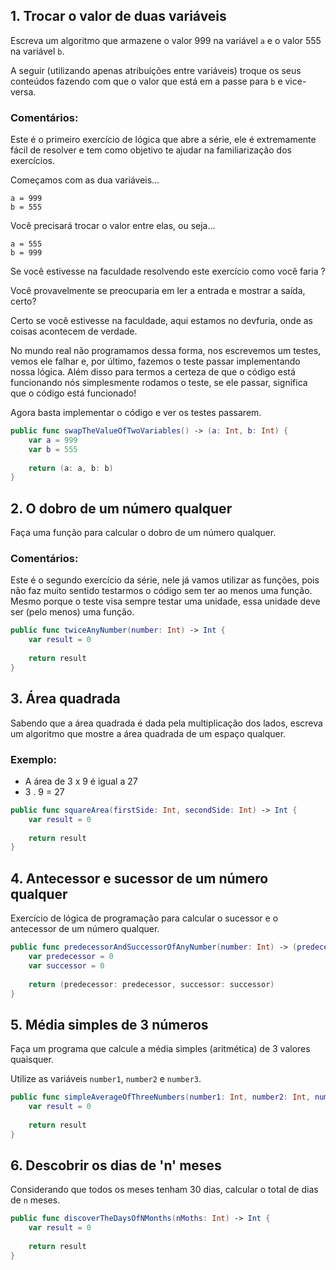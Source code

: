  ## 1. Trocar o valor de duas variáveis

 Escreva um algoritmo que armazene o valor 999 na variável `a` e o valor 555 na variável `b`.

 A seguir (utilizando apenas atribuições entre variáveis) troque os seus conteúdos fazendo com que o valor que está em a passe para `b` e vice-versa.

 ### Comentários:

 Este é o primeiro exercício de lógica que abre a série, ele é extremamente fácil de resolver e tem como objetivo te ajudar na familiarização dos exercícios.

 Começamos com as dua variáveis…
 ```
 a = 999
 b = 555
 ```
 Você precisará trocar o valor entre elas, ou seja…
 ```
 a = 555
 b = 999
 ```
 Se você estivesse na faculdade resolvendo este exercício como você faria ?

 Você provavelmente se preocuparia em ler a entrada e mostrar a saída, certo?

 Certo se você estivesse na faculdade, aqui estamos no devfuria, onde as coisas acontecem de verdade.

 No mundo real não programamos dessa forma, nos escrevemos um testes, vemos ele falhar e, por último, fazemos o teste passar implementando nossa lógica. Além disso para termos a certeza de que o código está funcionando nós simplesmente rodamos o teste, se ele passar, significa que o código está funcionado!

 Agora basta implementar o código e ver os testes passarem.
 
 ```swift
 public func swapTheValueOfTwoVariables() -> (a: Int, b: Int) {
     var a = 999
     var b = 555
     
     return (a: a, b: b)
 }
 ```

## 2. O dobro de um número qualquer

Faça uma função para calcular o dobro de um número qualquer.

### Comentários:

Este é o segundo exercício da série, nele já vamos utilizar as funções, pois não faz muito sentido testarmos o código sem ter ao menos uma função. Mesmo porque o teste visa sempre testar uma unidade, essa unidade deve ser (pelo menos) uma função.

```swift
public func twiceAnyNumber(number: Int) -> Int {
    var result = 0
    
    return result
}
```

## 3. Área quadrada

Sabendo que a área quadrada é dada pela multiplicação dos lados, escreva um algoritmo que mostre a área quadrada de um espaço qualquer.

### Exemplo:

- A área de 3 x 9 é igual a 27
- 3 . 9 = 27

```swift
public func squareArea(firstSide: Int, secondSide: Int) -> Int {
    var result = 0
    
    return result
}
```

## 4. Antecessor e sucessor de um número qualquer

Exercício de lógica de programação para calcular o sucessor e o antecessor de um número qualquer.

```swift
public func predecessorAndSuccessorOfAnyNumber(number: Int) -> (predecessor: Int, successor: Int) {
    var predecessor = 0
    var successor = 0
    
    return (predecessor: predecessor, successor: successor)
}
```

## 5. Média simples de 3 números

Faça um programa que calcule a média simples (aritmética) de 3 valores quaisquer.

Utilize as variáveis `number1`, `number2` e `number3`.

```swift
public func simpleAverageOfThreeNumbers(number1: Int, number2: Int, number3: Int) -> Int {
    var result = 0
    
    return result
}
```

## 6. Descobrir os dias de 'n' meses

Considerando que todos os meses tenham 30 dias, calcular o total de dias de `n` meses.

```swift
public func discoverTheDaysOfNMonths(nMoths: Int) -> Int {
    var result = 0
    
    return result
}
```
